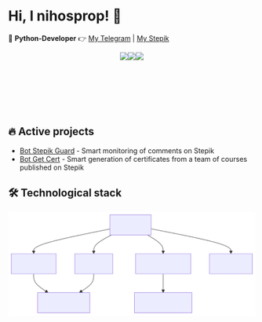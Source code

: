 # Hi, I nihosprop! 👋

🚀 **Python-Developer** 👉 [My Telegram](https://t.me/Shinobiwin) | [My Stepik](https://stepik.org/users/632745189/profile)

<div style="display:flex; justify-content:center;">
  <img height="120" src="https://github-readme-stats.vercel.app/api?username=nihosprop&theme=github_dark&custom_title=Stats&text_bold=false&show_icons=true&rank_icon=github" />
  <img height="120" src="https://github-readme-stats.vercel.app/api/top-langs?username=nihosprop&layout=compact&langs_count=8&custom_title=Languages&text_bold=false&hide_rank=true&theme=github_dark" />
  <img height="120" src="https://github-readme-stats.vercel.app/api/wakatime?username=shinobiwin&layout=compact&card_width=250&theme=github_dark" />
</div>

[//]: # ([![Harlok's WakaTime stats]&#40;https://github-readme-stats.vercel.app/api/wakatime?username=shinobiwin&cache_seconds=1800&#41;]&#40;https://github.com/nihosprop/github-readme-stats&#41;)
## 🔥 Active projects
- [Bot Stepik Guard](https://github.com/nihosprop/bot_stepik_guard.git) - Smart monitoring of comments on Stepik
- [Bot Get Cert](https://github.com/nihosprop/bot_get_cert.git) - Smart generation of certificates from a team of courses published on Stepik

## 🛠️ Technological stack

![Tech Stack](./assets/tech-stack.svg)